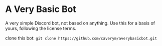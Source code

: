 # A Very Basic Bot
A very simple Discord bot, not based on anything. Use this for a basis of yours, following the license terms.

clone this bot: `git clone https://github.com/caverym/averybasicbot.git`